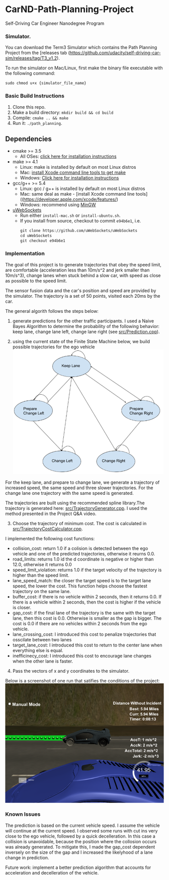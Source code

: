 # CarND-Path-Planning-Project
Self-Driving Car Engineer Nanodegree Program
   
### Simulator.
You can download the Term3 Simulator which contains the Path Planning Project from the [releases tab (https://github.com/udacity/self-driving-car-sim/releases/tag/T3_v1.2).  

To run the simulator on Mac/Linux, first make the binary file executable with the following command:
```shell
sudo chmod u+x {simulator_file_name}
```

### Basic Build Instructions

1. Clone this repo.
2. Make a build directory: `mkdir build && cd build`
3. Compile: `cmake .. && make`
4. Run it: `./path_planning`.


## Dependencies

* cmake >= 3.5
  * All OSes: [click here for installation instructions](https://cmake.org/install/)
* make >= 4.1
  * Linux: make is installed by default on most Linux distros
  * Mac: [install Xcode command line tools to get make](https://developer.apple.com/xcode/features/)
  * Windows: [Click here for installation instructions](http://gnuwin32.sourceforge.net/packages/make.htm)
* gcc/g++ >= 5.4
  * Linux: gcc / g++ is installed by default on most Linux distros
  * Mac: same deal as make - [install Xcode command line tools]((https://developer.apple.com/xcode/features/)
  * Windows: recommend using [MinGW](http://www.mingw.org/)
* [uWebSockets](https://github.com/uWebSockets/uWebSockets)
  * Run either `install-mac.sh` or `install-ubuntu.sh`.
  * If you install from source, checkout to commit `e94b6e1`, i.e.
    ```
    git clone https://github.com/uWebSockets/uWebSockets 
    cd uWebSockets
    git checkout e94b6e1
    ```

### Implementation

The goal of this project is to generate trajectories that obey the speed limit, are comfortable (acceleration less than 10m/s^2 and jerk smaller than 10m/s^3), change lanes when stuck behind a slow car, with speed as close as possible to the speed limit.

The sensor fusion data and the car's position and speed are provided by the simulator. The trajectory is a set of 50 points, visited each 20ms by the car. 

The general algorith follows the steps below:
1. generate predictions for the other traffic participants. I used a Naive Bayes Algorithm to determine the probability of the following behavior: keep lane, change lane left, change lane right (see [src/Prediction.cpp](https://github.com/ananevans/CarND-Path-Planning-Project/blob/master/src/Prediction.cpp)).

2. using the current state of the Finite State Machine below, we build possible trajectories for the ego vehicle
![FSM](https://github.com/ananevans/CarND-Path-Planning-Project/blob/master/images/fsm.png)

For the keep lane, and prepare to change lane, we generate a trajectory of increased speed, the same speed and three slower trajectories. For the change lane one trajectory with the same speed is generated.

The trajectories are built using the recommended spline library.The trajectory is generated here: [src/TrajectoryGenerator.cpp](https://github.com/ananevans/CarND-Path-Planning-Project/blob/master/src/TrajectoryGenerator.cpp). I used the method presented in the Project Q&A video.

3. Choose the trajectory of minimum cost. The cost is calculated in [src/TrajectoryCostCalculator.cpp](https://github.com/ananevans/CarND-Path-Planning-Project/blob/master/src/TrajectoryCostCalculator.cpp).

I implemented the following cost functions:
* collision_cost: return 1.0 if a colision is detected between the ego vehicle and one of the predicted trajectories, otherwise it reurns 0.0.
* road_limits: returns 1.0 id the d coordinate is negative or higher than 12.0, otherwise it returns 0.0
* speed_limit_violation: returns 1.0 if the target velocity of the trajectory is higher than the speed limit.
* lane_speed_match: the closer the target speed is to the target lane speed, the lower the cost. This function helps choose the fastest trajectory on the same lane.
* buffer_cost: if there is no vehicle within 2 seconds, then it returns 0.0. If there is a vehicle within 2 seconds, then the cost is higher if the vehicle is closer.
* gap_cost: if the final lane of the trajectory is the same with the target lane, then this cost is 0.0. Otherwise is smaller as the gap is bigger. The cost is 0.0 if there are no vehicles within 2 seconds from the ego vehicle. 
* lane_crossing_cost: I introduced this cost to penalize trajectories that osscilate between two lanes
* target_lane_cost: I introduced this cost to return to the center lane when everything else is equal.
* inefficinecy_cost: I introduced this cost to encourage lane changes when the other lane is faster.

4. Pass the vectors of x and y coordinates to the simulator.

Below is a screenshot of one run that satifies the conditions of the project:
![Run](https://github.com/ananevans/CarND-Path-Planning-Project/blob/master/images/run.png)

### Known Issues

The prediction is based on the current vehicle speed. I assume the vehicle will continue at the current speed. I observed some runs with cut ins very close to the ego vehicle, followed by a quick decelleration. In this case a collision is unavoidable, because the position where the collosion occurs was already generated. To mitigate this, I made the gap_cost dependent inversely on the size of the gap and I increased the likelyhood of a lane change in prediction.

Future work: implement a better prediction algorithm that accounts for acceleration and decelleration of the vehicle.
